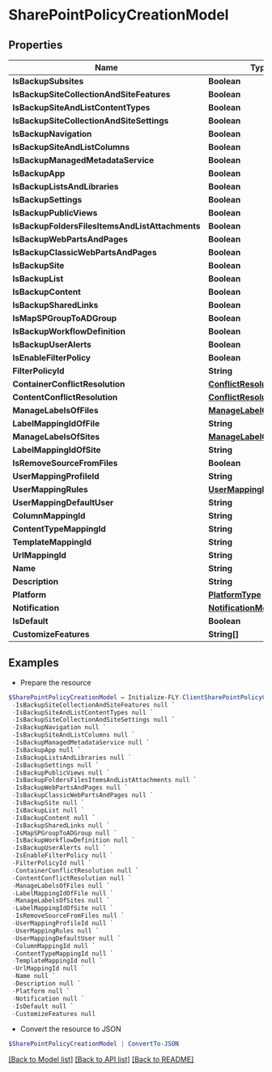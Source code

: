 # SharePointPolicyCreationModel
## Properties

Name | Type | Description | Notes
------------ | ------------- | ------------- | -------------
**IsBackupSubsites** | **Boolean** |  | [optional] 
**IsBackupSiteCollectionAndSiteFeatures** | **Boolean** |  | [optional] 
**IsBackupSiteAndListContentTypes** | **Boolean** |  | [optional] 
**IsBackupSiteCollectionAndSiteSettings** | **Boolean** |  | [optional] 
**IsBackupNavigation** | **Boolean** |  | [optional] 
**IsBackupSiteAndListColumns** | **Boolean** |  | [optional] 
**IsBackupManagedMetadataService** | **Boolean** |  | [optional] 
**IsBackupApp** | **Boolean** |  | [optional] 
**IsBackupListsAndLibraries** | **Boolean** |  | [optional] 
**IsBackupSettings** | **Boolean** |  | [optional] 
**IsBackupPublicViews** | **Boolean** |  | [optional] 
**IsBackupFoldersFilesItemsAndListAttachments** | **Boolean** |  | [optional] 
**IsBackupWebPartsAndPages** | **Boolean** |  | [optional] 
**IsBackupClassicWebPartsAndPages** | **Boolean** |  | [optional] 
**IsBackupSite** | **Boolean** |  | [optional] 
**IsBackupList** | **Boolean** |  | [optional] 
**IsBackupContent** | **Boolean** |  | [optional] 
**IsBackupSharedLinks** | **Boolean** |  | [optional] 
**IsMapSPGroupToADGroup** | **Boolean** |  | [optional] 
**IsBackupWorkflowDefinition** | **Boolean** |  | [optional] 
**IsBackupUserAlerts** | **Boolean** |  | [optional] 
**IsEnableFilterPolicy** | **Boolean** |  | [optional] 
**FilterPolicyId** | **String** |  | [optional] 
**ContainerConflictResolution** | [**ConflictResolution**](ConflictResolution.md) |  | [optional] 
**ContentConflictResolution** | [**ConflictResolution**](ConflictResolution.md) |  | [optional] 
**ManageLabelsOfFiles** | [**ManageLabelOptionTypes**](ManageLabelOptionTypes.md) |  | [optional] 
**LabelMappingIdOfFile** | **String** |  | [optional] 
**ManageLabelsOfSites** | [**ManageLabelOptionTypes**](ManageLabelOptionTypes.md) |  | [optional] 
**LabelMappingIdOfSite** | **String** |  | [optional] 
**IsRemoveSourceFromFiles** | **Boolean** |  | [optional] 
**UserMappingProfileId** | **String** |  | [optional] 
**UserMappingRules** | [**UserMappingRuleModel[]**](UserMappingRuleModel.md) |  | [optional] 
**UserMappingDefaultUser** | **String** |  | [optional] 
**ColumnMappingId** | **String** |  | [optional] 
**ContentTypeMappingId** | **String** |  | [optional] 
**TemplateMappingId** | **String** |  | [optional] 
**UrlMappingId** | **String** |  | [optional] 
**Name** | **String** |  | [optional] 
**Description** | **String** |  | [optional] 
**Platform** | [**PlatformType**](PlatformType.md) |  | [optional] 
**Notification** | [**NotificationModel**](NotificationModel.md) |  | [optional] 
**IsDefault** | **Boolean** |  | [optional] 
**CustomizeFeatures** | **String[]** |  | [optional] 

## Examples

- Prepare the resource
```powershell
$SharePointPolicyCreationModel = Initialize-FLY.ClientSharePointPolicyCreationModel  -IsBackupSubsites null `
 -IsBackupSiteCollectionAndSiteFeatures null `
 -IsBackupSiteAndListContentTypes null `
 -IsBackupSiteCollectionAndSiteSettings null `
 -IsBackupNavigation null `
 -IsBackupSiteAndListColumns null `
 -IsBackupManagedMetadataService null `
 -IsBackupApp null `
 -IsBackupListsAndLibraries null `
 -IsBackupSettings null `
 -IsBackupPublicViews null `
 -IsBackupFoldersFilesItemsAndListAttachments null `
 -IsBackupWebPartsAndPages null `
 -IsBackupClassicWebPartsAndPages null `
 -IsBackupSite null `
 -IsBackupList null `
 -IsBackupContent null `
 -IsBackupSharedLinks null `
 -IsMapSPGroupToADGroup null `
 -IsBackupWorkflowDefinition null `
 -IsBackupUserAlerts null `
 -IsEnableFilterPolicy null `
 -FilterPolicyId null `
 -ContainerConflictResolution null `
 -ContentConflictResolution null `
 -ManageLabelsOfFiles null `
 -LabelMappingIdOfFile null `
 -ManageLabelsOfSites null `
 -LabelMappingIdOfSite null `
 -IsRemoveSourceFromFiles null `
 -UserMappingProfileId null `
 -UserMappingRules null `
 -UserMappingDefaultUser null `
 -ColumnMappingId null `
 -ContentTypeMappingId null `
 -TemplateMappingId null `
 -UrlMappingId null `
 -Name null `
 -Description null `
 -Platform null `
 -Notification null `
 -IsDefault null `
 -CustomizeFeatures null
```

- Convert the resource to JSON
```powershell
$SharePointPolicyCreationModel | ConvertTo-JSON
```

[[Back to Model list]](../README.md#documentation-for-models) [[Back to API list]](../README.md#documentation-for-api-endpoints) [[Back to README]](../README.md)

